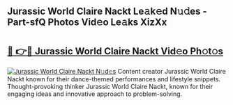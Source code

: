 ## Jurassic World Claire Nackt Le𝚊k𝚎d N𝚞𝚍es - Part-sfQ Photos Vid𝚎o Le𝚊ks XizXx

# <h2><a href="http://fb6k4t.evod.top/?m=Jurassic+World+Claire+Nackt">🔗 👉🔴 Jurassic World Claire Nackt Vid𝚎o Ph𝚘t𝚘s</a></h2>

[![Jurassic World Claire Nackt N𝚞d𝚎s](https://i.imgur.com/8V9OHl7.gif)](http://fb6k4t.evod.top/?m=Jurassic+World+Claire+Nackt)
Content creator Jurassic World Claire Nackt known for their dance-themed performances and lifestyle snippets. Thought-provoking thinker Jurassic World Claire Nackt, known for their engaging ideas and innovative approach to problem-solving. 
